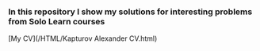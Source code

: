 ### In this repository I show my solutions for interesting problems from Solo Learn courses
[My CV](/HTML/Kapturov Alexander CV.html)
